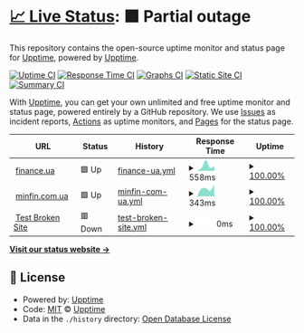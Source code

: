# [📈 Live Status](https://upptime.github.io/upptime): <!--live status--> **🟧 Partial outage**

This repository contains the open-source uptime monitor and status page for [Upptime](https://upptime.js.org), powered by [Upptime](https://github.com/upptime/upptime).

[![Uptime CI](https://github.com/fresherr/treeum-uptime/workflows/Uptime%20CI/badge.svg)](https://github.com/fresherr/treeum-uptime/actions?query=workflow%3A%22Uptime+CI%22)
[![Response Time CI](https://github.com/fresherr/treeum-uptime/workflows/Response%20Time%20CI/badge.svg)](https://github.com/fresherr/treeum-uptime/actions?query=workflow%3A%22Response+Time+CI%22)
[![Graphs CI](https://github.com/fresherr/treeum-uptime/workflows/Graphs%20CI/badge.svg)](https://github.com/fresherr/treeum-uptime/actions?query=workflow%3A%22Graphs+CI%22)
[![Static Site CI](https://github.com/fresherr/treeum-uptime/workflows/Static%20Site%20CI/badge.svg)](https://github.com/fresherr/treeum-uptime/actions?query=workflow%3A%22Static+Site+CI%22)
[![Summary CI](https://github.com/fresherr/treeum-uptime/workflows/Summary%20CI/badge.svg)](https://github.com/fresherr/treeum-uptime/actions?query=workflow%3A%22Summary+CI%22)

With [Upptime](https://upptime.js.org), you can get your own unlimited and free uptime monitor and status page, powered entirely by a GitHub repository. We use [Issues](https://github.com/upptime/upptime/issues) as incident reports, [Actions](https://github.com/fresherr/treeum-uptime/actions) as uptime monitors, and [Pages](https://upptime.github.io/upptime) for the status page.

<!--start: status pages-->
<!-- This summary is generated by Upptime (https://github.com/upptime/upptime) -->
<!-- Do not edit this manually, your changes will be overwritten -->
<!-- prettier-ignore -->
| URL | Status | History | Response Time | Uptime |
| --- | ------ | ------- | ------------- | ------ |
| <img alt="" src="https://favicons.githubusercontent.com/finance.ua" height="13"> [finance.ua](https://finance.ua) | 🟩 Up | [finance-ua.yml](https://github.com/fresherr/treeum-uptime/commits/HEAD/history/finance-ua.yml) | <details><summary><img alt="Response time graph" src="./graphs/finance-ua/response-time-week.png" height="20"> 558ms</summary><br><a href="https://fresherr.github.io/treeum-uptime/history/finance-ua"><img alt="Response time 558" src="https://img.shields.io/endpoint?url=https%3A%2F%2Fraw.githubusercontent.com%2Ffresherr%2Ftreeum-uptime%2FHEAD%2Fapi%2Ffinance-ua%2Fresponse-time.json"></a><br><a href="https://fresherr.github.io/treeum-uptime/history/finance-ua"><img alt="24-hour response time 558" src="https://img.shields.io/endpoint?url=https%3A%2F%2Fraw.githubusercontent.com%2Ffresherr%2Ftreeum-uptime%2FHEAD%2Fapi%2Ffinance-ua%2Fresponse-time-day.json"></a><br><a href="https://fresherr.github.io/treeum-uptime/history/finance-ua"><img alt="7-day response time 558" src="https://img.shields.io/endpoint?url=https%3A%2F%2Fraw.githubusercontent.com%2Ffresherr%2Ftreeum-uptime%2FHEAD%2Fapi%2Ffinance-ua%2Fresponse-time-week.json"></a><br><a href="https://fresherr.github.io/treeum-uptime/history/finance-ua"><img alt="30-day response time 558" src="https://img.shields.io/endpoint?url=https%3A%2F%2Fraw.githubusercontent.com%2Ffresherr%2Ftreeum-uptime%2FHEAD%2Fapi%2Ffinance-ua%2Fresponse-time-month.json"></a><br><a href="https://fresherr.github.io/treeum-uptime/history/finance-ua"><img alt="1-year response time 558" src="https://img.shields.io/endpoint?url=https%3A%2F%2Fraw.githubusercontent.com%2Ffresherr%2Ftreeum-uptime%2FHEAD%2Fapi%2Ffinance-ua%2Fresponse-time-year.json"></a></details> | <details><summary><a href="https://fresherr.github.io/treeum-uptime/history/finance-ua">100.00%</a></summary><a href="https://fresherr.github.io/treeum-uptime/history/finance-ua"><img alt="All-time uptime 100.00%" src="https://img.shields.io/endpoint?url=https%3A%2F%2Fraw.githubusercontent.com%2Ffresherr%2Ftreeum-uptime%2FHEAD%2Fapi%2Ffinance-ua%2Fuptime.json"></a><br><a href="https://fresherr.github.io/treeum-uptime/history/finance-ua"><img alt="24-hour uptime 100.00%" src="https://img.shields.io/endpoint?url=https%3A%2F%2Fraw.githubusercontent.com%2Ffresherr%2Ftreeum-uptime%2FHEAD%2Fapi%2Ffinance-ua%2Fuptime-day.json"></a><br><a href="https://fresherr.github.io/treeum-uptime/history/finance-ua"><img alt="7-day uptime 100.00%" src="https://img.shields.io/endpoint?url=https%3A%2F%2Fraw.githubusercontent.com%2Ffresherr%2Ftreeum-uptime%2FHEAD%2Fapi%2Ffinance-ua%2Fuptime-week.json"></a><br><a href="https://fresherr.github.io/treeum-uptime/history/finance-ua"><img alt="30-day uptime 100.00%" src="https://img.shields.io/endpoint?url=https%3A%2F%2Fraw.githubusercontent.com%2Ffresherr%2Ftreeum-uptime%2FHEAD%2Fapi%2Ffinance-ua%2Fuptime-month.json"></a><br><a href="https://fresherr.github.io/treeum-uptime/history/finance-ua"><img alt="1-year uptime 100.00%" src="https://img.shields.io/endpoint?url=https%3A%2F%2Fraw.githubusercontent.com%2Ffresherr%2Ftreeum-uptime%2FHEAD%2Fapi%2Ffinance-ua%2Fuptime-year.json"></a></details>
| <img alt="" src="https://favicons.githubusercontent.com/minfin.com.ua" height="13"> [minfin.com.ua](https://minfin.com.ua) | 🟩 Up | [minfin-com-ua.yml](https://github.com/fresherr/treeum-uptime/commits/HEAD/history/minfin-com-ua.yml) | <details><summary><img alt="Response time graph" src="./graphs/minfin-com-ua/response-time-week.png" height="20"> 343ms</summary><br><a href="https://fresherr.github.io/treeum-uptime/history/minfin-com-ua"><img alt="Response time 343" src="https://img.shields.io/endpoint?url=https%3A%2F%2Fraw.githubusercontent.com%2Ffresherr%2Ftreeum-uptime%2FHEAD%2Fapi%2Fminfin-com-ua%2Fresponse-time.json"></a><br><a href="https://fresherr.github.io/treeum-uptime/history/minfin-com-ua"><img alt="24-hour response time 343" src="https://img.shields.io/endpoint?url=https%3A%2F%2Fraw.githubusercontent.com%2Ffresherr%2Ftreeum-uptime%2FHEAD%2Fapi%2Fminfin-com-ua%2Fresponse-time-day.json"></a><br><a href="https://fresherr.github.io/treeum-uptime/history/minfin-com-ua"><img alt="7-day response time 343" src="https://img.shields.io/endpoint?url=https%3A%2F%2Fraw.githubusercontent.com%2Ffresherr%2Ftreeum-uptime%2FHEAD%2Fapi%2Fminfin-com-ua%2Fresponse-time-week.json"></a><br><a href="https://fresherr.github.io/treeum-uptime/history/minfin-com-ua"><img alt="30-day response time 343" src="https://img.shields.io/endpoint?url=https%3A%2F%2Fraw.githubusercontent.com%2Ffresherr%2Ftreeum-uptime%2FHEAD%2Fapi%2Fminfin-com-ua%2Fresponse-time-month.json"></a><br><a href="https://fresherr.github.io/treeum-uptime/history/minfin-com-ua"><img alt="1-year response time 343" src="https://img.shields.io/endpoint?url=https%3A%2F%2Fraw.githubusercontent.com%2Ffresherr%2Ftreeum-uptime%2FHEAD%2Fapi%2Fminfin-com-ua%2Fresponse-time-year.json"></a></details> | <details><summary><a href="https://fresherr.github.io/treeum-uptime/history/minfin-com-ua">100.00%</a></summary><a href="https://fresherr.github.io/treeum-uptime/history/minfin-com-ua"><img alt="All-time uptime 100.00%" src="https://img.shields.io/endpoint?url=https%3A%2F%2Fraw.githubusercontent.com%2Ffresherr%2Ftreeum-uptime%2FHEAD%2Fapi%2Fminfin-com-ua%2Fuptime.json"></a><br><a href="https://fresherr.github.io/treeum-uptime/history/minfin-com-ua"><img alt="24-hour uptime 100.00%" src="https://img.shields.io/endpoint?url=https%3A%2F%2Fraw.githubusercontent.com%2Ffresherr%2Ftreeum-uptime%2FHEAD%2Fapi%2Fminfin-com-ua%2Fuptime-day.json"></a><br><a href="https://fresherr.github.io/treeum-uptime/history/minfin-com-ua"><img alt="7-day uptime 100.00%" src="https://img.shields.io/endpoint?url=https%3A%2F%2Fraw.githubusercontent.com%2Ffresherr%2Ftreeum-uptime%2FHEAD%2Fapi%2Fminfin-com-ua%2Fuptime-week.json"></a><br><a href="https://fresherr.github.io/treeum-uptime/history/minfin-com-ua"><img alt="30-day uptime 100.00%" src="https://img.shields.io/endpoint?url=https%3A%2F%2Fraw.githubusercontent.com%2Ffresherr%2Ftreeum-uptime%2FHEAD%2Fapi%2Fminfin-com-ua%2Fuptime-month.json"></a><br><a href="https://fresherr.github.io/treeum-uptime/history/minfin-com-ua"><img alt="1-year uptime 100.00%" src="https://img.shields.io/endpoint?url=https%3A%2F%2Fraw.githubusercontent.com%2Ffresherr%2Ftreeum-uptime%2FHEAD%2Fapi%2Fminfin-com-ua%2Fuptime-year.json"></a></details>
| <img alt="" src="https://favicons.githubusercontent.com/thissitedoesnotexist.koj.co" height="13"> [Test Broken Site](https://thissitedoesnotexist.koj.co) | 🟥 Down | [test-broken-site.yml](https://github.com/fresherr/treeum-uptime/commits/HEAD/history/test-broken-site.yml) | <details><summary><img alt="Response time graph" src="./graphs/test-broken-site/response-time-week.png" height="20"> 0ms</summary><br><a href="https://fresherr.github.io/treeum-uptime/history/test-broken-site"><img alt="Response time 0" src="https://img.shields.io/endpoint?url=https%3A%2F%2Fraw.githubusercontent.com%2Ffresherr%2Ftreeum-uptime%2FHEAD%2Fapi%2Ftest-broken-site%2Fresponse-time.json"></a><br><a href="https://fresherr.github.io/treeum-uptime/history/test-broken-site"><img alt="24-hour response time 0" src="https://img.shields.io/endpoint?url=https%3A%2F%2Fraw.githubusercontent.com%2Ffresherr%2Ftreeum-uptime%2FHEAD%2Fapi%2Ftest-broken-site%2Fresponse-time-day.json"></a><br><a href="https://fresherr.github.io/treeum-uptime/history/test-broken-site"><img alt="7-day response time 0" src="https://img.shields.io/endpoint?url=https%3A%2F%2Fraw.githubusercontent.com%2Ffresherr%2Ftreeum-uptime%2FHEAD%2Fapi%2Ftest-broken-site%2Fresponse-time-week.json"></a><br><a href="https://fresherr.github.io/treeum-uptime/history/test-broken-site"><img alt="30-day response time 0" src="https://img.shields.io/endpoint?url=https%3A%2F%2Fraw.githubusercontent.com%2Ffresherr%2Ftreeum-uptime%2FHEAD%2Fapi%2Ftest-broken-site%2Fresponse-time-month.json"></a><br><a href="https://fresherr.github.io/treeum-uptime/history/test-broken-site"><img alt="1-year response time 0" src="https://img.shields.io/endpoint?url=https%3A%2F%2Fraw.githubusercontent.com%2Ffresherr%2Ftreeum-uptime%2FHEAD%2Fapi%2Ftest-broken-site%2Fresponse-time-year.json"></a></details> | <details><summary><a href="https://fresherr.github.io/treeum-uptime/history/test-broken-site">100.00%</a></summary><a href="https://fresherr.github.io/treeum-uptime/history/test-broken-site"><img alt="All-time uptime 100.00%" src="https://img.shields.io/endpoint?url=https%3A%2F%2Fraw.githubusercontent.com%2Ffresherr%2Ftreeum-uptime%2FHEAD%2Fapi%2Ftest-broken-site%2Fuptime.json"></a><br><a href="https://fresherr.github.io/treeum-uptime/history/test-broken-site"><img alt="24-hour uptime 100.00%" src="https://img.shields.io/endpoint?url=https%3A%2F%2Fraw.githubusercontent.com%2Ffresherr%2Ftreeum-uptime%2FHEAD%2Fapi%2Ftest-broken-site%2Fuptime-day.json"></a><br><a href="https://fresherr.github.io/treeum-uptime/history/test-broken-site"><img alt="7-day uptime 100.00%" src="https://img.shields.io/endpoint?url=https%3A%2F%2Fraw.githubusercontent.com%2Ffresherr%2Ftreeum-uptime%2FHEAD%2Fapi%2Ftest-broken-site%2Fuptime-week.json"></a><br><a href="https://fresherr.github.io/treeum-uptime/history/test-broken-site"><img alt="30-day uptime 100.00%" src="https://img.shields.io/endpoint?url=https%3A%2F%2Fraw.githubusercontent.com%2Ffresherr%2Ftreeum-uptime%2FHEAD%2Fapi%2Ftest-broken-site%2Fuptime-month.json"></a><br><a href="https://fresherr.github.io/treeum-uptime/history/test-broken-site"><img alt="1-year uptime 100.00%" src="https://img.shields.io/endpoint?url=https%3A%2F%2Fraw.githubusercontent.com%2Ffresherr%2Ftreeum-uptime%2FHEAD%2Fapi%2Ftest-broken-site%2Fuptime-year.json"></a></details>

<!--end: status pages-->

[**Visit our status website →**](https://upptime.github.io/upptime)

## 📄 License

- Powered by: [Upptime](https://github.com/upptime/upptime)
- Code: [MIT](./LICENSE) © [Upptime](https://upptime.js.org)
- Data in the `./history` directory: [Open Database License](https://opendatacommons.org/licenses/odbl/1-0/)
